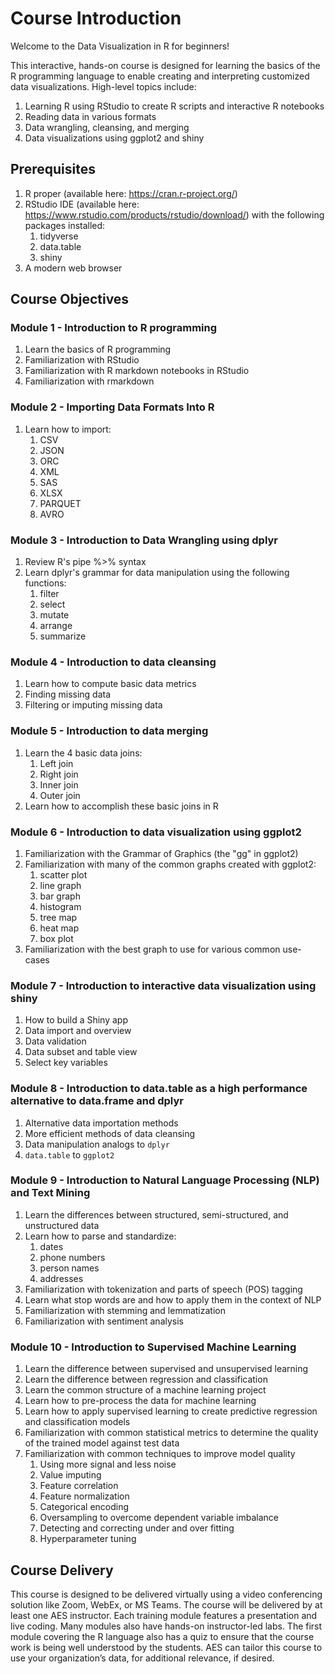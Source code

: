 # Course Introduction

Welcome to the Data Visualization in R for beginners!

This interactive, hands-on course is designed for learning the basics of the R programming language to enable creating and interpreting customized data visualizations.  High-level topics include:
1. Learning R using RStudio to create R scripts and interactive R notebooks
1. Reading data in various formats
1. Data wrangling, cleansing, and merging
1. Data visualizations using ggplot2 and shiny

## Prerequisites
1. R proper (available here: https://cran.r-project.org/)
1. RStudio IDE (available here: https://www.rstudio.com/products/rstudio/download/) with the following packages installed:
    1. tidyverse
    1. data.table
    1. shiny
1. A modern web browser

## Course Objectives
### **Module 1 - Introduction to R programming**
1. Learn the basics of R programming
1. Familiarization with RStudio
1. Familiarization with R markdown notebooks in RStudio
1. Familiarization with rmarkdown

### **Module 2 - Importing Data Formats Into R**
1. Learn how to import:
    1. CSV
    1. JSON
    1. ORC
    1. XML
    1. SAS
    1. XLSX
    1. PARQUET
    1. AVRO

### **Module 3 - Introduction to Data Wrangling using dplyr**
1. Review R's pipe %>% syntax
1. Learn dplyr's grammar for data manipulation using the following functions:
    1. filter
    1. select
    1. mutate
    1. arrange
    1. summarize

### **Module 4 - Introduction to data cleansing**
1. Learn how to compute basic data metrics
1. Finding missing data
1. Filtering or imputing missing data

### **Module 5 - Introduction to data merging**
1. Learn the 4 basic data joins:
    1. Left join
    1. Right join
    1. Inner join
    1. Outer join
1. Learn how to accomplish these basic joins in R

### **Module 6 - Introduction to data visualization using ggplot2**
1. Familiarization with the Grammar of Graphics (the "gg" in ggplot2)
1. Familiarization with many of the common graphs created with ggplot2:
    1. scatter plot
    1. line graph
    1. bar graph
    1. histogram
    1. tree map
    1. heat map
    1. box plot
1. Familiarization with the best graph to use for various common use-cases

### **Module 7 - Introduction to interactive data visualization using shiny**
1. How to build a Shiny app
1. Data import and overview
1. Data validation
1. Data subset and table view
1. Select key variables

### **Module 8 - Introduction to data.table as a high performance alternative to data.frame and dplyr**
1. Alternative data importation methods
1. More efficient methods of data cleansing
1. Data manipulation analogs to `dplyr`
1. `data.table` to `ggplot2`

### **Module 9 - Introduction to Natural Language Processing (NLP) and Text Mining**
1. Learn the differences between structured, semi-structured, and unstructured data
1. Learn how to parse and standardize:
    1. dates
    1. phone numbers
    1. person names
    1. addresses
1. Familiarization with tokenization and parts of speech (POS) tagging
1. Learn what stop words are and how to apply them in the context of NLP
1. Familiarization with stemming and lemmatization
1. Familiarization with sentiment analysis

### **Module 10 - Introduction to Supervised Machine Learning**
1. Learn the difference between supervised and unsupervised learning
1. Learn the difference between regression and classification
1. Learn the common structure of a machine learning project
1. Learn how to pre-process the data for machine learning
1. Learn how to apply supervised learning to create predictive regression and classification models
1. Familiarization with common statistical metrics to determine the quality of the trained model against test data
1. Familiarization with common techniques to improve model quality
    1. Using more signal and less noise
    1. Value imputing
    1. Feature correlation
    1. Feature normalization
    1. Categorical encoding
    1. Oversampling to overcome dependent variable imbalance
    1. Detecting and correcting under and over fitting
    1. Hyperparameter tuning

## Course Delivery

This course is designed to be delivered virtually using a video conferencing solution like Zoom, WebEx, or MS Teams.  The course will be delivered by at least one AES instructor.  Each training module features a presentation and live coding.  Many modules also have hands-on instructor-led labs.  The first module covering the R language also has a quiz to ensure that the course work is being well understood by the students.  AES can tailor this course to use your organization’s data, for additional relevance, if desired.
